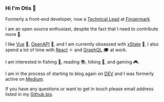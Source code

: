 ### Hi I'm Otis 👋

Formerly a front-end developer, now a [Technical Lead](https://nz.linkedin.com/in/otiswright) at [Fingermark](https://www.fingermark.tech/).

I am an open source enthusiast, despite the fact that I need to contribute more 🤖.

I like [Vue](https://vuejs.org/) 💚, [OpenAPI](https://www.openapis.org/) 🔗, and I am currently obsessed with [xState](https://xstate.js.org/) 💙, I also spend a lot of time with [React](https://reactjs.org/) ⚛ and [GraphQL](https://graphql.org/) 🎓 at work.

I am interested in fishing 🎣, reading 📚, hiking 🗻, and gaming 🎮.

I am in the process of starting to blog again on [DEV](https://dev.to/crashybang) and I was formerly active on [Medium](https://medium.com/@crashybang).

If you have any questions or want to get in touch please email address listed in my [Github bio](https://github.com/CrashyBang).
    
